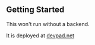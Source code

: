 ## Getting Started

This won't run without a backend. 

It is deployed at [devpad.net](https://devpad.net)
 
